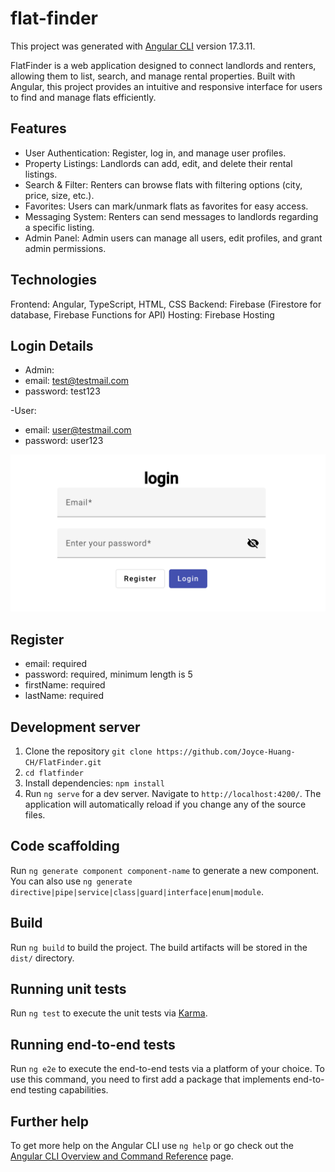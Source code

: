 # flat-finder

This project was generated with [Angular CLI](https://github.com/angular/angular-cli) version 17.3.11.

FlatFinder is a web application designed to connect landlords and renters, allowing them to list, search, and manage rental properties. Built with Angular, this project provides an intuitive and responsive interface for users to find and manage flats efficiently.


## Features

- User Authentication: Register, log in, and manage user profiles.
- Property Listings: Landlords can add, edit, and delete their rental listings.
- Search & Filter: Renters can browse flats with filtering options (city, price, size, etc.).
- Favorites: Users can mark/unmark flats as favorites for easy access.
- Messaging System: Renters can send messages to landlords regarding a specific listing.
- Admin Panel: Admin users can manage all users, edit profiles, and grant admin permissions.


## Technologies

Frontend: Angular, TypeScript, HTML, CSS
Backend: Firebase (Firestore for database, Firebase Functions for API)
Hosting: Firebase Hosting


## Login Details

- Admin:
- email: test@testmail.com
- password: test123 

-User:
- email: user@testmail.com
- password: user123

<img src="readme_img/login.png"></img>


## Register
- email: required
- password: required, minimum length is 5
- firstName: required
- lastName: required


## Development server

1. Clone the repository `git clone https://github.com/Joyce-Huang-CH/FlatFinder.git`
2. `cd flatfinder` 
3. Install dependencies: `npm install`
4. Run `ng serve` for a dev server. Navigate to `http://localhost:4200/`. The application will automatically reload if you change any of the source files.

## Code scaffolding

Run `ng generate component component-name` to generate a new component. You can also use `ng generate directive|pipe|service|class|guard|interface|enum|module`.

## Build

Run `ng build` to build the project. The build artifacts will be stored in the `dist/` directory.

## Running unit tests

Run `ng test` to execute the unit tests via [Karma](https://karma-runner.github.io).

## Running end-to-end tests

Run `ng e2e` to execute the end-to-end tests via a platform of your choice. To use this command, you need to first add a package that implements end-to-end testing capabilities.

## Further help

To get more help on the Angular CLI use `ng help` or go check out the [Angular CLI Overview and Command Reference](https://angular.io/cli) page.
